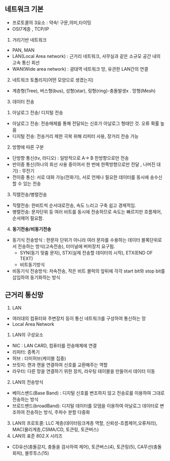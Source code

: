 ## 네트워크 기본
- 프로토콜의 3요소 : 약속! 구문,의미,타이밍
- OSI7계층 , TCP/IP
1. 거리기반 네트워크
  - PAN, MAN
  - LAN(Local Area network) : 근거리 네트워크, 사무실과 같은 소규모 공간 내의 고속 통신 회선
  - WAN(Wide area network) : 광대역 네트워크 망, 유관한 LAN간의 연결

2. 네트워크 토폴리지(어떤 모양으로 생겼는지)
  - 계층형(Tree), 버스형(bus), 성형(star), 링형(ring)-충돌발생x . 망형(Mesh)

3. 데이터 전송
1) 아날로그 전송/ 디지털 전송
  - 아날로그 전송: 전송매체를 통해 전달되는 신호가 아날로그 형태인 것. 오류 확률 높음
  - 디지털 전송: 전송거리 제한 극복 위해 리피터 사용, 장거리 전송 가능
2) 방향에 따른 구분
  - 단방향 통신(tv, 라디오) : 일방적으로 A-> B 한방향으로만 전송
  - 반이중 통신(하나의 회선 사용 중이어서 한 번에 한쪽방향으로만 전달 , 나머진 대기) : 무전기
  - 전이중 통신: 서로 대화 가능(전화기), 서로 언제나 필요한 데이터를 동시에 송수신 할 수 있는 전송

3) 직렬전송/병렬전송
  - 직렬전송: 한비트씩 순서대로전송, 속도 느리고 구축 쉽고 경제적임.
  - 병렬전송: 문자단위 등 여러 비트를 동시에 전송하므로 속도는 빠르지만 흐름제어, 순서제어 필요함.

4) **동기전송/비동기전송**
  - 동기식 전송방식 : 한문자 단위가 아니라 여러 문자를 수용하는 데이터 블록단위로서 전송하는 방식(고속전송), 터미널에 버퍼장치 요구됨. 
    - SYN(동기 맞춤 문자), STX(실제 전송할 데이터의 시작), ETX(END OF TEXT)
    - 비트동기방식
  - 비동기식 전송방식: 저속전송, 작은 비트 블럭의 앞뒤에 각각 start bit와 stop bit를 삽입하여 동기화하는 방식



## 근거리 통신망
1. LAN
  - 여러대의 컴퓨터와 주변장치 등이 통신 네트워크를 구성하여 통신하는 망
  - Local Area Network
1) LAN의 구성요소
  - NIC : LAN CARD, 컴퓨터를 전송매체에 연결
  - 리피터: 증폭기
  - 허브 : 더미허브(케이블 집중)
  - 브릿지: 랜과 랜을 연결하여 신호를 교환해주는 역할
  - 라우터: 다른 망을 연결하기 위한 장치, 라우팅 테이블을 만들어서 데이터 이동
2) LAN의 전송방식
  - 베이스밴드(Base Band) : 디지털 신호를 변조하지 않고 전송로를 이용하여 그대로 전송하는 방식
  - 브로드밴드(broadBand): 디지털 데이터를 모뎀을 이용하여 아날로그 데이터로 변조하여 전송하는 방식, 주파수 분할 다중화
3) LAN의 프로토콜: LLC 계층(데이터링크계층 역할, 신뢰성-흐름제어,오류처리), MAC(물리계층,CSMA/CD, 토큰링, 토큰버스)
4) LAN의 표준 802.X 시리즈
  - CD유선(충돌감지, 충돌을 검사하여 제어), 토큰버스(4), 토큰링(5), CA무선(충돌회피), 블루투스(15)
